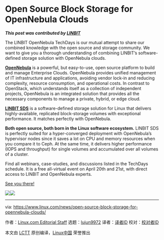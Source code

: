 [#]: subject: (Open Source Block Storage for OpenNebula Clouds)
[#]: via: (https://www.linux.com/news/open-source-block-storage-for-opennebula-clouds/)
[#]: author: (Linux.com Editorial Staff https://www.linux.com/author/linuxdotcom/)
[#]: collector: (lujun9972)
[#]: translator: ( )
[#]: reviewer: ( )
[#]: publisher: ( )
[#]: url: ( )

Open Source Block Storage for OpenNebula Clouds
======

_**This post was contributed by [LINBIT][1]**_

The LINBIT OpenNebula TechDays is our mutual attempt to share our combined knowledge with the open source and storage community. We want to give you a thorough understanding of combining LINBIT’s software-defined storage solution with OpenNebula clouds.

[**OpenNebula**][2] is a powerful, but easy-to-use, open source platform to build and manage Enterprise Clouds. OpenNebula provides unified management of IT infrastructure and applications, avoiding vendor lock-in and reducing complexity, resource consumption, and operational costs. In contrast to OpenStack, which understands itself as a collection of independent projects, OpenNebula is an integrated solution that provides all the necessary components to manage a private, hybrid, or edge cloud.

[**LINBIT SDS**][3] is a software-defined storage solution for Linux that delivers highly-available, replicated block-storage volumes with exceptional performance. It matches perfectly with OpenNebula.

**Both open source, both born in the Linux software ecosystem.** LINBIT SDS is perfectly suited for a hyper-converged deployment with OpenNebula’s hypervisor nodes since it saves a lot on CPU and memory resources when you compare it to Ceph. At the same time, it delivers higher performance (IOPS and throughput) for single volumes and accumulated over all volumes of a cluster.

Find all webinars, case-studies, and discussions listed in the TechDays schedule. It is a free all-virtual event on April 20th and 21st, with direct access to LINBIT and OpenNebula experts.

[See you there!][4]

![][5][![][6]][7]

--------------------------------------------------------------------------------

via: https://www.linux.com/news/open-source-block-storage-for-opennebula-clouds/

作者：[Linux.com Editorial Staff][a]
选题：[lujun9972][b]
译者：[译者ID](https://github.com/译者ID)
校对：[校对者ID](https://github.com/校对者ID)

本文由 [LCTT](https://github.com/LCTT/TranslateProject) 原创编译，[Linux中国](https://linux.cn/) 荣誉推出

[a]: https://www.linux.com/author/linuxdotcom/
[b]: https://github.com/lujun9972
[1]: http://www.linbit.com
[2]: http://opennebula.io/
[3]: https://linbit.com/software-defined-storage/
[4]: https://linbit.com/linbit-one-techdays/?utm_campaign=LINBIT%20ONE%20webinar%20event_April%2021&utm_source=P%26R
[5]: https://www.linux.com/wp-content/uploads/2021/03/TechdaysGraphsFinal2-1536x828-1-1024x552.jpeg
[6]: https://www.linux.com/wp-content/uploads/2021/03/register-button-png-18462-300x157.png
[7]: https://linbit.com/linbit-one-techdays/?utm_campaign=LINBIT%20ONE%20webinar%20event_April%2021&utm_source=LiFo&utm_content=blog%20
